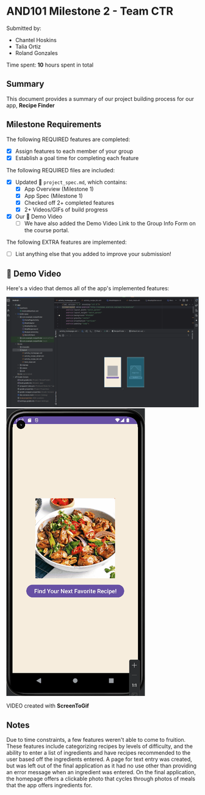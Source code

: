 # AND101 Milestone 2 - **Team CTR**

Submitted by:
- Chantel Hoskins
- Talia Ortiz
- Roland Gonzales

Time spent: **10** hours spent in total

## Summary

This document provides a summary of our project building process for our app, **Recipe Finder**

## Milestone Requirements

<!-- Please be sure to change the [ ] to [x] for any features you completed.  If a feature is not checked [x], you might miss the points for that item! -->

The following REQUIRED features are completed:

- [x] Assign features to each member of your group
- [x] Establish a goal time for completing each feature

The following REQUIRED files are included:

- [x] Updated 📄 `project_spec.md`, which contains:
  - [X] App Overview (Milestone 1)
  - [X] App Spec (Milestone 1)
  - [x] Checked off 2+ completed features
  - [x] 2+ Videos/GIFs of build progress

- [x] Our 🎥 Demo Video
  - [ ] We have also added the Demo Video Link to the Group Info Form on the course portal.

The following EXTRA features are implemented:

- [ ] List anything else that you added to improve your submission!

## 🎥 Demo Video

Here's a video that demos all of the app's implemented features:

<img src='https://github.com/rgonz0117/RecipeFinder/blob/master/RecipeFinderStartup.gif' title='Video Demo' width='' alt='Video Demo' />
<img src='https://github.com/rgonz0117/RecipeFinder/blob/master/RecipeFinder.gif' title='Video Demo' width='' alt='Video Demo' />

VIDEO created with **ScreenToGif**

## Notes

Due to time constraints, a few features weren't able to come to fruition. These features include categorizing recipes by levels of 
difficulty, and the ability to enter a list of ingredients and have recipes recommended to the user based off the ingredients
entered. A page for text entry was created, but was left out of the final application as it had no use other than providing an error
message when an ingredient was entered. On the final application, the homepage offers a clickable photo that cycles through photos
of meals that the app offers ingredients for.
